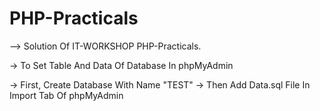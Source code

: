 # PHP-Practicals

--> Solution Of IT-WORKSHOP PHP-Practicals.

-> To Set Table And Data Of Database In phpMyAdmin

   -> First, Create Database With Name "TEST"
   -> Then Add Data.sql File In Import Tab Of phpMyAdmin 
